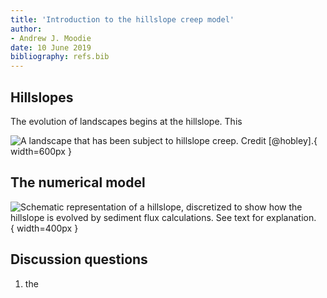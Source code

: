 ```yaml
---
title: 'Introduction to the hillslope creep model'
author:
- Andrew J. Moodie
date: 10 June 2019
bibliography: refs.bib
---
```


## Hillslopes

The evolution of landscapes begins at the hillslope. 
This 


![A landscape that has been subject to hillslope creep. Credit [@hobley].](figures/hillslope_creep.jpeg){ width=600px }


## The numerical model

![Schematic representation of a hillslope, discretized to show how the hillslope is evolved by sediment flux calculations. See text for explanation.](figures/hillslope_drawing.png){ width=400px }


## Discussion questions

1. the

<!-- # References -->
